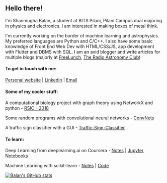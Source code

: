 ## Hello there!

I'm Shanmugha Balan, a student at BITS Pilani, Pilani Campus dual majoring in physics and electronics. I am interested in making boxes of metal think.

I'm currently working on the border of machine learning and astrophysics. My preferred languages are Python and C/C++. I also have some basic knowledge of Front End Web Dev with HTML/CSS/JS, app development with Flutter and DBMS with SQL. I am an avid blogger and write articles for multiple blogs (majorly at [FreeLunch](http://www.freelunch.co.in/author/shanmugha-balan/), [The Radio Astronomy Club](https://trac-bits-pilani.github.io/blog/))

#### To get in touch with me:

[Personal website](https://sbalan7.github.io/) | [Linkedin](https://www.linkedin.com/in/sbalan7/) | [Email](mailto:f20190571@pilani.bits-pilani.ac.in)

#### Some of my cooler stuff:

A computational biology project with graph theory using NetworkX and python - [RSIC - 2018](https://github.com/sbalan7/RSIC-2018)

Some random programs with convolutional neural networks - [ConvNets](https://github.com/sbalan7/ConvNets)

A traffic sign classifier with a GUI - [Traffic-Sign-Classifier](https://github.com/sbalan7/Traffic-Sign-Classifier)

#### To learn:

Deep Learning from deeplearning.ai on Coursera - [Notes](https://sbalan7.github.io/assets/notes/deeplearning.pdf) | [Jupyter Notebooks](https://github.com/sbalan7/LearningDeepLearning)

Machine Learning with scikit-learn - [Notes](https://sbalan7.github.io/assets/notes/machine_learning.pdf) | [Code](https://github.com/sbalan7/ML-and-Stats)

[![Balan's GitHub stats](https://github-readme-stats.vercel.app/api?username=sbalan7&count_private=true&show_icons=true&theme=cobalt)](https://github.com/sbalan7/github-readme-stats)

